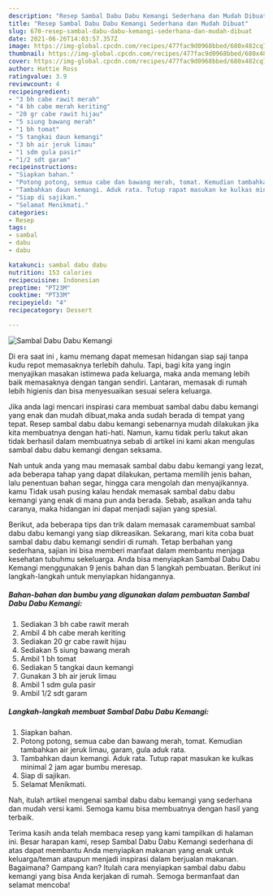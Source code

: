 ```yaml
---
description: "Resep Sambal Dabu Dabu Kemangi Sederhana dan Mudah Dibuat"
title: "Resep Sambal Dabu Dabu Kemangi Sederhana dan Mudah Dibuat"
slug: 670-resep-sambal-dabu-dabu-kemangi-sederhana-dan-mudah-dibuat
date: 2021-06-26T14:03:57.357Z
image: https://img-global.cpcdn.com/recipes/477fac9d0968bbed/680x482cq70/sambal-dabu-dabu-kemangi-foto-resep-utama.jpg
thumbnail: https://img-global.cpcdn.com/recipes/477fac9d0968bbed/680x482cq70/sambal-dabu-dabu-kemangi-foto-resep-utama.jpg
cover: https://img-global.cpcdn.com/recipes/477fac9d0968bbed/680x482cq70/sambal-dabu-dabu-kemangi-foto-resep-utama.jpg
author: Hattie Ross
ratingvalue: 3.9
reviewcount: 4
recipeingredient:
- "3 bh cabe rawit merah"
- "4 bh cabe merah keriting"
- "20 gr cabe rawit hijau"
- "5 siung bawang merah"
- "1 bh tomat"
- "5 tangkai daun kemangi"
- "3 bh air jeruk limau"
- "1 sdm gula pasir"
- "1/2 sdt garam"
recipeinstructions:
- "Siapkan bahan."
- "Potong potong, semua cabe dan bawang merah, tomat. Kemudian tambahkan air jeruk limau, garam, gula aduk rata."
- "Tambahkan daun kemangi. Aduk rata. Tutup rapat masukan ke kulkas minimal 2 jam agar bumbu meresap."
- "Siap di sajikan."
- "Selamat Menikmati."
categories:
- Resep
tags:
- sambal
- dabu
- dabu

katakunci: sambal dabu dabu 
nutrition: 153 calories
recipecuisine: Indonesian
preptime: "PT23M"
cooktime: "PT33M"
recipeyield: "4"
recipecategory: Dessert

---
```



![Sambal Dabu Dabu Kemangi](https://img-global.cpcdn.com/recipes/477fac9d0968bbed/680x482cq70/sambal-dabu-dabu-kemangi-foto-resep-utama.jpg)

Di era  saat ini , kamu memang dapat memesan hidangan siap saji tanpa kudu repot memasaknya terlebih dahulu. Tapi, bagi kita yang ingin menyajikan masakan istimewa pada keluarga, maka anda memang lebih baik memasaknya dengan tangan sendiri. Lantaran, memasak di rumah lebih higienis dan bisa menyesuaikan sesuai selera keluarga.

Jika anda lagi mencari inspirasi cara membuat sambal dabu dabu kemangi yang enak dan mudah dibuat,maka anda sudah berada di tempat yang tepat. Resep sambal dabu dabu kemangi  sebenarnya mudah dilakukan jika kita membuatnya dengan hati-hati. Namun, kamu tidak perlu takut akan tidak berhasil dalam membuatnya 
sebab di artikel ini kami akan mengulas sambal dabu dabu kemangi dengan seksama.  



Nah untuk anda yang mau memasak sambal dabu dabu kemangi yang lezat, ada beberapa tahap yang dapat dilakukan, pertama memilih jenis bahan, lalu penentuan bahan segar, hingga cara mengolah dan menyajikannya. kamu Tidak usah pusing kalau hendak memasak sambal dabu dabu kemangi yang enak di mana pun anda berada. Sebab, asalkan anda  tahu caranya, maka hidangan ini dapat menjadi sajian yang spesial.

Berikut, ada beberapa tips dan trik dalam memasak caramembuat sambal dabu dabu kemangi yang siap dikreasikan. Sekarang, mari kita coba buat sambal dabu dabu kemangi sendiri di rumah. Tetap berbahan yang sederhana, sajian ini bisa memberi manfaat dalam membantu menjaga kesehatan tubuhmu sekeluarga. Anda bisa menyiapkan Sambal Dabu Dabu Kemangi menggunakan 9 jenis bahan dan 5 langkah pembuatan. Berikut ini langkah-langkah untuk menyiapkan hidangannya.

<!--inarticleads1-->

##### Bahan-bahan dan bumbu yang digunakan dalam pembuatan Sambal Dabu Dabu Kemangi:

1. Sediakan 3 bh cabe rawit merah
1. Ambil 4 bh cabe merah keriting
1. Sediakan 20 gr cabe rawit hijau
1. Sediakan 5 siung bawang merah
1. Ambil 1 bh tomat
1. Sediakan 5 tangkai daun kemangi
1. Gunakan 3 bh air jeruk limau
1. Ambil 1 sdm gula pasir
1. Ambil 1/2 sdt garam




<!--inarticleads2-->

##### Langkah-langkah membuat Sambal Dabu Dabu Kemangi:

1. Siapkan bahan.
1. Potong potong, semua cabe dan bawang merah, tomat. Kemudian tambahkan air jeruk limau, garam, gula aduk rata.
1. Tambahkan daun kemangi. Aduk rata. Tutup rapat masukan ke kulkas minimal 2 jam agar bumbu meresap.
1. Siap di sajikan.
1. Selamat Menikmati.




Nah, itulah artikel mengenai  sambal dabu dabu kemangi  yang sederhana dan mudah versi kami. Semoga kamu bisa membuatnya dengan hasil yang terbaik. 

Terima kasih anda telah membaca resep yang kami tampilkan di halaman ini. Besar harapan kami, resep  Sambal Dabu Dabu Kemangi sederhana di atas dapat membantu Anda menyiapkan makanan yang enak untuk keluarga/teman ataupun menjadi inspirasi dalam berjualan makanan. Bagaimana? Gampang kan? Itulah cara menyiapkan sambal dabu dabu kemangi yang bisa Anda kerjakan di rumah. Semoga bermanfaat dan selamat mencoba!

